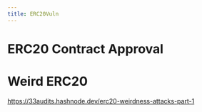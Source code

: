 ```yaml
---
title: ERC20Vuln
---
```

# ERC20 Contract Approval

# Weird ERC20
https://33audits.hashnode.dev/erc20-weirdness-attacks-part-1